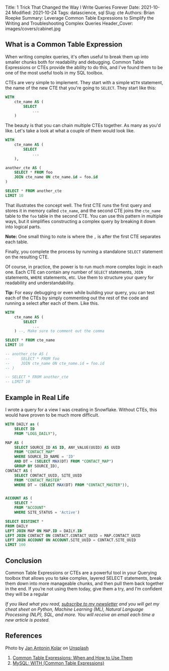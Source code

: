 Title: 1 Trick That Changed the Way I Write Queries Forever
Date: 2021-10-24
Modified: 2021-10-24
Tags: datascience, sql
Slug: cte
Authors: Brian Roepke
Summary: Leverage Common Table Expressions to Simplify the Writing and Troubleshooting Complex Queries
Header_Cover: images/covers/cabinet.jpg

## What is a Common Table Expression

When writing complex queries, it's often useful to break them up into smaller chunks both for readability and debugging.  Common Table Expressions or CTEs provide the ability to do this, and I've found them to be one of the most useful tools in my SQL toolbox.  

CTEs are very simple to implement.  They start with a simple `WITH` statement, the name of the new CTE that you're going to `SELECT`.  They start like this:


```sql
WITH
    cte_name AS (
        SELECT
            ...
    )
```

The beauty is that you can chain multiple CTEs together.  As many as you'd like.  Let's take a look at what a couple of them would look like.

```sql
WITH
    cte_name AS (
        SELECT
            ...
    ),

another_cte AS (
    SELECT * FROM foo
    JOIN cte_name ON cte_name.id = foo.id
)

SELECT * FROM another_cte
LIMIT 10
```

That illustrates the concept well. The first CTE runs the first query and stores it in memory called `cte_name`, and the second CTE joins the `cte_name` table to the `foo` table in the second CTE.  You can use this pattern in multiple ways, but it simplifies constructing a complex query by breaking it down into logical parts.

**Note:** One small thing to note is where the `,` is after the first CTE separates each table.  

Finally, you complete the process by running a standalone `SELECT` statement on the resulting CTE.

Of course, in practice, the power is to run much more complex logic in each one.  Each CTE can contain any number of `SELECT` statements, `JOIN` statements, `WHERE` statements, etc.  Use them to structure your query for readability and understandability.

**Tip:** For easy debugging or even while building your query, you can test each of the CTEs by simply commenting out the rest of the code and running a select after each of them.  Like this. 

```sql
WITH
    cte_name AS (
        SELECT
            ...
    ) --, Make sure to comment out the comma

SELECT * FROM cte_name
LIMIT 10

-- another_cte AS (
--     SELECT * FROM foo
--     JOIN cte_name ON cte_name.id = foo.id
-- )

-- SELECT * FROM another_cte
-- LIMIT 10
```

## Example in Real Life
I wrote a query for a view I was creating in Snowflake. Without CTEs, this would have proven to be much more difficult.

```sql
WITH DAILY as (
    SELECT ID
    FROM "LOGS_DAILY"),

MAP AS (
    SELECT SOURCE_ID AS ID, ANY_VALUE(UUID) AS UUID
    FROM "CONTACT_MAP"
    WHERE SOURCE_ID_NAME = 'ID'
    AND DT = (SELECT MAX(DT) FROM "CONTACT_MAP")
    GROUP BY SOURCE_ID),
CONTACT AS (
    SELECT CONTACT_UUID, SITE_UUID
    FROM "CONTACT_MASTER"
    WHERE DT = (SELECT MAX(DT) FROM "CONTACT_MASTER")),


ACCOUNT AS (
    SELECT *
    FROM "ACCOUNT"
    WHERE SITE_STATUS = 'Active')

SELECT DISTINCT *
FROM DAILY
LEFT JOIN MAP ON MAP.ID = DAILY.ID
LEFT JOIN CONTACT ON CONTACT.CONTACT_UUID = MAP.CONTACT_UUID
LEFT JOIN ACCOUNT ON ACCOUNT.SITE_UUID = CONTACT.SITE_UUID
LIMIT 100
```

## Conclusion

Common Table Expressions or CTEs are a powerful tool in your Querying toolbox that allows you to take complex, layered SELECT statements, break them down into more manageable chunks, and then pull them back together in the end. If you’re not using them today, give them a try, and I’m confident they will be a regular

*If you liked what you read, [subscribe to my newsletter](https://campaign.dataknowsall.com/subscribe) and you will get my cheat sheet on Python, Machine Learning (ML), Natural Language Processing (NLP), SQL, and more. You will receive an email each time a new article is posted.*

## References

Photo by <a href="https://unsplash.com/@jankolar?utm_source=unsplash&utm_medium=referral&utm_content=creditCopyText">Jan Antonin Kolar</a> on <a href="https://unsplash.com/@jankolar?utm_source=unsplash&utm_medium=referral&utm_content=creditCopyText">Unsplash</a>
  

1. [Common Table Expressions: When and How to Use Them](https://chartio.com/resources/tutorials/using-common-table-expressions/)
2. [MySQL: WITH (Common Table Expressions)](https://dev.mysql.com/doc/refman/8.0/en/with.html)